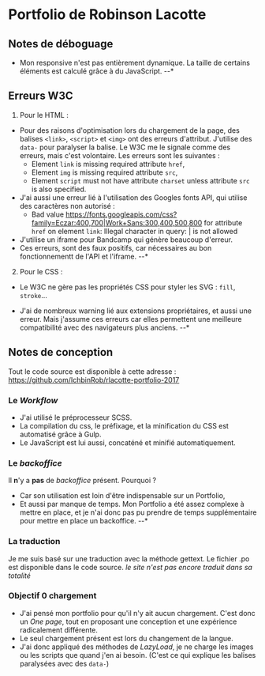 # Portfolio de Robinson Lacotte

## Notes de déboguage
* Mon responsive n'est pas entièrement dynamique. La taille de certains éléments est calculé grâce à du JavaScript.
--*
## Erreurs W3C
1. Pour le HTML :
  * Pour des raisons d'optimisation lors du chargement de la page, des balises `<link>`, `<script>` et `<img>` ont des erreurs d'attribut. J'utilise des `data-` pour paralyser la balise. Le W3C me le signale comme des erreurs, mais c'est volontaire.
  Les erreurs sont les suivantes :
    *  Element `link` is missing required attribute `href`,
    *  Element `img` is missing required attribute `src`,
    *  Element `script` must not have attribute `charset` unless attribute `src` is also specified.
  * J'ai aussi une erreur lié à l'utilisation des Googles fonts API, qui utilise des caractères non autorisé :
    * Bad value https://fonts.googleapis.com/css?family=Eczar:400,700|Work+Sans:300,400,500,800 for attribute `href` on element `link`: Illegal character in query: | is not allowed
  * J'utilise un iframe pour Bandcamp qui génère beaucoup d'erreur.
  * Ces erreurs, sont des faux positifs, car nécessaires au bon fonctionnementt de l'API et l'iframe.
  --*

2. Pour le CSS :
  * Le W3C ne gère pas les propriétés CSS pour styler les SVG : `fill`, `stroke`...

  * J'ai de nombreux warning lié aux extensions propriétaires, et aussi une erreur. Mais j'assume ces erreurs car elles permettent une meilleure compatibilité avec des navigateurs plus anciens.
--*

## Notes de conception

Tout le code source est disponible à cette adresse : https://github.com/IchbinRob/rlacotte-portfolio-2017

### Le *Workflow*
* J'ai utilisé le préprocesseur SCSS.
* La compilation du css, le préfixage, et la minification du CSS est automatisé grâce à Gulp.
* Le JavaScript est lui aussi, concaténé et minifié automatiquement.

### Le *backoffice*
Il **n**'y a **pas** de *backoffice* présent. Pourquoi ?
  * Car son utilisation est loin d'être indispensable sur un Portfolio,
  * Et aussi par manque de temps. Mon Portfolio a été assez complexe à mettre en place, et je n'ai donc pas pu prendre de temps supplémentaire pour mettre en place un backoffice.
  --*

### La traduction
Je me suis basé sur une traduction avec la méthode gettext. Le fichier .po est disponible dans le code source.
*le site n'est pas encore traduit dans sa totalité*

### Objectif 0 chargement
* J'ai pensé mon portfolio pour qu'il n'y ait aucun chargement. C'est donc un *One page*, tout en proposant une conception et une expérience radicalement différente.
* Le seul chargement présent est lors du changement de la langue.
* J'ai donc appliqué des méthodes de *LazyLoad*, je ne charge les images ou les scripts que quand j'en ai besoin. (C'est ce qui explique les balises paralysées avec des `data-`)
